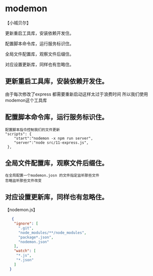 # modemon

【小城贝尔】

更新重启工具库，安装依赖开发住。

配置脚本命令库，运行服务标识住。

全局文件配置库，观察文件后缀住。

对应设置更新库，同样也有忽略住。

## 更新重启工具库，安装依赖开发住。
   由于每次修改了express 都需要重新启动这样太过于浪费时间
   所以我们使用 modemon这个工具库
## 配置脚本命令库，运行服务标识住。
    配置脚本指令控制我们的文件更新
    "scripts": {
        "start":"nodemon -x npm run server",
        "server":"node src/11-express.js",
     },
## 全局文件配置库，观察文件后缀住。
    在全局配置一个modemon.josn 的文件指定监听那些文件
    忽略监听那些文件改变
## 对应设置更新库，同样也有忽略住。
   【nodemon.js】
```json
   {  
    "ignore": [
      ".git",
      "node_modules/**/node_modules",
      "package*.json",
      "nodemon.json"
    ],
    "watch": [
     "*.js",
     "*.json"
    ]
  }
```